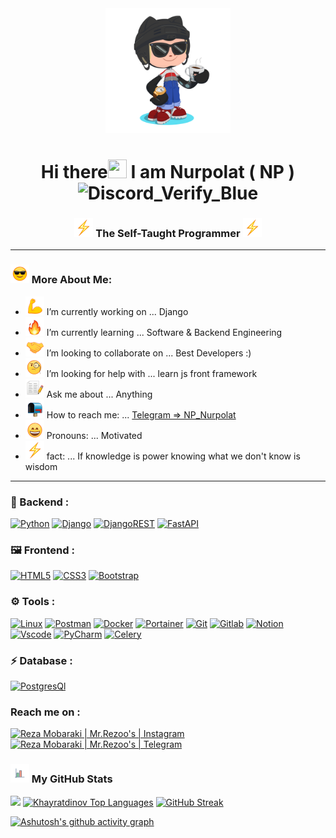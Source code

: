 
<div align="center">
    <img src="assets/images/GitHub.png" height="200" />
</div>

## <h1 align="center">Hi there<img src="https://media.giphy.com/media/hvRJCLFzcasrR4ia7z/giphy.gif" width="30" height="30"> I am Nurpolat ( NP ) <img src="https://emoji.gg/assets/emoji/9768-discord-verify-blue.gif" width="25px" height="25px" alt="Discord_Verify_Blue"></h1>

### <h3 align="center"><img src="assets/images/emoji/High-Voltage.gif" width="30" height="30"> The Self-Taught Programmer <img src="assets/images/emoji/High-Voltage.gif" width="30" height="30"></h3>




---

### <img src="assets/images/emoji/smiling-face-with-sunglasses-1.gif" width="30" height="30">  More About Me:

- <img src="assets/images/emoji/Flexed-Biceps.gif" width="30" height="30"> I’m currently working on ... Django
- <img src="assets/images/emoji/fire-1.gif" width="30" height="30">  I’m currently learning ... Software & Backend Engineering 
- <img src="assets/images/emoji/Handshake.gif" width="30" height="30"> I’m looking to collaborate on ... Best Developers :)
- <img src="assets/images/emoji/face-with-monocle.gif" width="30" height="30"> I’m looking for help with ... learn js front framework
- <img src="assets/images/emoji/memo-2.gif" width="30" height="30"> Ask me about ... Anything
- <img src="assets/images/emoji/open-mailbox-with-raised-flag.gif" width="30" height="30"> How to reach me: ... [Telegram => NP_Nurpolat](https://t.me/NP_Nurpolat)
- <img src="assets/images/emoji/grinning-face-with-smiling-eyes.gif" width="30" height="30"> Pronouns: ... Motivated
- <img src="assets/images/emoji/High-Voltage.gif" width="30" height="30"> fact: ... ‌If knowledge is power knowing what we don't know is wisdom

---




[comment]: <> (<p align="center">)

[comment]: <> (<img src="https://github-readme-stats.vercel.app/api?username=MrRezoo&show_icons=true&theme=default" alt="MrRezoo" />)

### 🔨 Backend :

[![Python](https://img.shields.io/badge/Python-3776ab?style=for-the-badge&logo=python&logoColor=white)](https://www.python.org/)
[![Django](https://img.shields.io/badge/Django-092E20?style=for-the-badge&logo=django&logoColor=green)](https://www.djangoproject.com/)
[![DjangoREST](https://img.shields.io/badge/DJANGO-REST-ff1709?style=for-the-badge&logo=django&logoColor=white&color=ff1709&labelColor=gray)](https://www.django-rest-framework.org/)
[![FastAPI](https://img.shields.io/badge/FastAPI-1B8D7D?style=for-the-badge&logo=FastAPI&logoColor=white)](https://fastapi.tiangolo.com/)

  
### 🖼 Frontend :

[![HTML5](https://img.shields.io/badge/HTML5-E34F26?style=for-the-badge&logo=html5&logoColor=white)](https://html.com/html5/)
[![CSS3](https://img.shields.io/badge/CSS3-1572B6?style=for-the-badge&logo=css3&logoColor=white)](https://css-tricks.com/)
[![Bootstrap](https://img.shields.io/badge/Bootstrap-563d7c?style=for-the-badge&logo=Bootstrap&logoColor=white)](https://getbootstrap.com/)


### ⚙️ Tools :


[![Linux](https://img.shields.io/badge/Linux-FCC624?style=for-the-badge&logo=linux&logoColor=black)](https://www.linux.org/)
[![Postman](https://img.shields.io/badge/Postman-FF6C37?style=for-the-badge&logo=Postman&logoColor=white)](https://www.postman.com/)
[![Docker](https://img.shields.io/badge/Docker-2CA5E0?style=for-the-badge&logo=docker&logoColor=white)](https://www.docker.com/)
[![Portainer](https://img.shields.io/badge/Portainer-2CA5E0?style=for-the-badge&logo=Portainer&logoColor=white)](https://www.portainer.io/)
[![Git](https://img.shields.io/badge/Git-F05032?style=for-the-badge&logo=git&logoColor=white)](https://git-scm.com/)
[![Gitlab](https://img.shields.io/badge/gitlab-F0E44C?style=for-the-badge&logo=gitlab&logoColor=white)](https://gitlab.com/Khayratdinov)
[![Notion](https://img.shields.io/badge/Notion-white?style=for-the-badge&logo=Notion&logoColor=black&color=black&labelColor=white)](https://www.notion.so/)
[![Vscode](https://img.shields.io/badge/Vscode-blue?style=for-the-badge&logo=visualstudio&logoColor=blue&color=blue&labelColor=white)](https://code.visualstudio.com/)
[![PyCharm](https://img.shields.io/badge/pycharm-143?style=for-the-badge&logo=pycharm&logoColor=black&color=black&labelColor=green)](https://www.jetbrains.com/)
[![Celery](https://img.shields.io/badge/celery-%2337814A.svg?&style=for-the-badge&logo=celery&logoColor=white)](https://docs.celeryproject.org/)


### ⚡ Database :

<!-- [![MySQL](https://img.shields.io/badge/MySQL-024F62?style=for-the-badge&logo=mysql&logoColor=white)](https://www.mysql.com/) -->
[![PostgresQl](https://img.shields.io/badge/PostgreSQL-316192?style=for-the-badge&logo=postgresql&logoColor=white)](https://www.postgresql.org/)



### Reach me on : 


[![Reza Mobaraki | Mr.Rezoo's | Instagram](https://img.shields.io/badge/Instagram-E4405F?style=for-the-badge&logo=instagram&logoColor=white)](https://www.instagram.com/np_nurpolat/)
[![Reza Mobaraki | Mr.Rezoo's | Telegram](https://img.shields.io/badge/Telegram-2CA5E0?style=for-the-badge&logo=telegram&logoColor=white)](https://t.me/NP_Nurpolat)

### <img src="assets/images/logo/business-graph.gif" width="30" height="30">  My GitHub Stats
![](http://github-profile-summary-cards.vercel.app/api/cards/profile-details?username=Khayratdinov&theme=2077)
<a href="https://github.com/Khayratdinov/github-readme-stats"><img alt="Khayratdinov Top Languages" src="https://github-readme-stats.vercel.app/api/top-langs/?username=Khayratdinov&langs_count=8&count_private=true&layout=compact&theme=react&hide_border=true&bg_color=0D1117" /></a>
[![GitHub Streak](https://streak-stats.demolab.com?user=Khayratdinov&theme=github-dark&border_radius=4.7&date_format=M%20j%5B%2C%20Y%5D)](https://git.io/streak-stats)

[![Ashutosh's github activity graph](https://activity-graph.herokuapp.com/graph?username=Khayratdinov)](https://github.com/ashutosh00710/github-readme-activity-graph)
